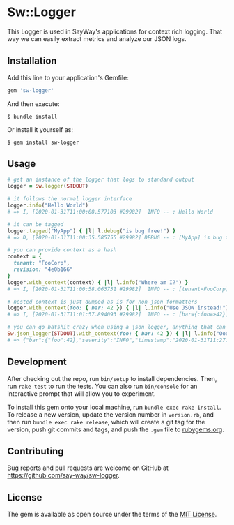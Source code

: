# Sw::Logger

This Logger is used in SayWay's applications for context rich logging. That way we can easily extract metrics and analyze our JSON logs.

## Installation

Add this line to your application's Gemfile:

```ruby
gem 'sw-logger'
```

And then execute:

    $ bundle install

Or install it yourself as:

    $ gem install sw-logger

## Usage

```ruby
# get an instance of the logger that logs to standard output
logger = Sw.logger(STDOUT)

# it follows the normal logger interface
logger.info("Hello World")
# => I, [2020-01-31T11:00:08.577103 #29982]  INFO -- : Hello World

# it can be tagged
logger.tagged("MyApp") { |l| l.debug("is bug free!") }
# => D, [2020-01-31T11:00:35.585755 #29982] DEBUG -- : [MyApp] is bug free!

# you can provide context as a hash
context = {
  tenant: "FooCorp",
  revision: "4e0b166"
}
logger.with_context(context) { |l| l.info("Where am I?") }
# => I, [2020-01-31T11:00:58.063731 #29982]  INFO -- : [tenant=FooCorp] [revision=4e0b166] Where am I?

# nested context is just dumped as is for non-json formatters
logger.with_context(foo: { bar: 42 }) { |l| l.info("Use JSON instead!") }
# => I, [2020-01-31T11:01:57.894093 #29982]  INFO -- : [bar={:foo=>42}] Use JSON instead!

# you can go batshit crazy when using a json logger, anything that can be dumped to json is fair game
Sw.json_logger(STDOUT).with_context(foo: { bar: 42 }) { |l| l.info("Oooh, yeah!") }
# => {"bar":{"foo":42},"severity":"INFO","timestamp":"2020-01-31T11:27:34.848643","message":"Oooh, yeah!"}
```

## Development

After checking out the repo, run `bin/setup` to install dependencies. Then, run `rake test` to run the tests. You can also run `bin/console` for an interactive prompt that will allow you to experiment.

To install this gem onto your local machine, run `bundle exec rake install`. To release a new version, update the version number in `version.rb`, and then run `bundle exec rake release`, which will create a git tag for the version, push git commits and tags, and push the `.gem` file to [rubygems.org](https://rubygems.org).

## Contributing

Bug reports and pull requests are welcome on GitHub at https://github.com/say-way/sw-logger.


## License

The gem is available as open source under the terms of the [MIT License](https://opensource.org/licenses/MIT).
